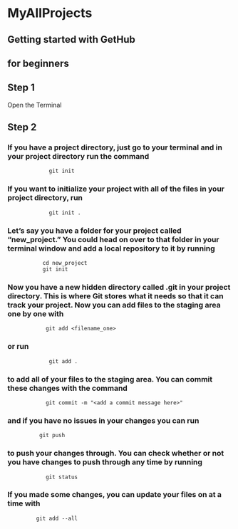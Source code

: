 # MyAllProjects
## Getting started with GetHub
  ## for beginners

## Step 1 

Open the Terminal

## Step 2

### If you have a project directory, just go to your terminal and in your project directory run the command

                 git init
                 
                 
### If you want to initialize your project with all of the files in your project directory, run
 
                 git init .
                 
### Let’s say you have a folder for your project called “new_project.” You could head on over to that folder in your terminal window and add a local repository to it by running

               cd new_project
               git init
               
### Now you have a new hidden directory called .git in your project directory. This is where Git stores what it needs so that it can track your project. Now you can add files to the staging area one by one with 

                git add <filename_one>
                
### or run

                 git add .

### to add all of your files to the staging area. You can commit these changes with the command


                git commit -m "<add a commit message here>"
                
### and if you have no issues in your changes you can run

              git push
              
### to push your changes through. You can check whether or not you have changes to push through any time by running              
                
                git status
                
### If you made some changes, you can update your files on at a time with
        
             git add --all
    
